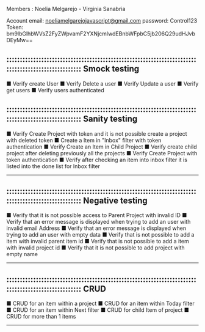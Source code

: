Members :
	Noelia Melgarejo -
	Virginia Sanabria

      
Account email: noeliamelgarejojavascript@gmail.com
password: Control123
Token:  bm9lbGlhbWVsZ2FyZWpvamF2YXNjcmlwdEBnbWFpbC5jb206Q29udHJvbDEyMw==
		    								
:::::::::::::::::::::::::::::::::::::::::::::::::::::::::::::::::::::::::::::::::::::::::::::::::::
						Smock testing
--------------------------------------------------------------------------------------------------
■ Verify create User 
■ Verify Delete  a user
■ Verify Update  a user 
■ Verify get users 
■ Verify users authenticated 

:::::::::::::::::::::::::::::::::::::::::::::::::::::::::::::::::::::::::::::::::::::::::::::::::::
						Sanity testing
--------------------------------------------------------------------------------------------------
■ Verify Create Project with token and it is not possible create a project with deleted token
■ Create a Item in "Inbox" filter with token authentication
■ Verify Create an Item in Child Project
■ Verify create child project after deleting previously all the projects
■ Verify Create Project with token authentication 
■ Verify after checking an item into inbox filter it is listed into the done list for Inbox filter 

--------------------------------------------------------------------------------------------------

:::::::::::::::::::::::::::::::::::::::::::::::::::::::::::::::::::::::::::::::::::::::::::::::::::
						Negative testing
--------------------------------------------------------------------------------------------------
■ Verify that it is not  possible  access to  Parent Project with invalid ID
■ Verify that an error message is displayed when trying to add an user with invalid email Address
■ Verify that an error message is displayed when trying to add an user with empty data 
■ Verify that is not possible to add a item with invalid parent item id 
■ Verify that is not possible to add a item with invalid project id 
■ Verify that it is not possible to add project with empty name

--------------------------------------------------------------------------------------------------

:::::::::::::::::::::::::::::::::::::::::::::::::::::::::::::::::::::::::::::::::::::::::::::::::::
						CRUD
--------------------------------------------------------------------------------------------------
■ CRUD for an item within a project
■ CRUD for an item within Today filter
■ CRUD for an item within Next filter
■ CRUD for child Item of project
■ CRUD for more than 1 items

--------------------------------------------------------------------------------------------------
